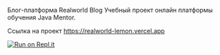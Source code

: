 Блог-платформа Realworld Blog
Учебный проект онлайн платформы обучения Java Mentor.

Ссылка на проект
https://realworld-lemon.vercel.app

[![Run on Repl.it](https://repl.it/badge/github/programmwriter/realworld)](https://repl.it/github/programmwriter/realworld)